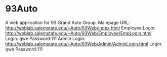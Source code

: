 # 93Auto
A web application for 93 Grand Auto Group. 
Mainpage URL: http://weblab.salemstate.edu/~Auto/93Web/index.html
Employee Login: http://weblab.salemstate.edu/~Auto/93Web/Employee/EmpLogin.html
Login: qwe Password:111
Admin Login: http://weblab.salemstate.edu/~Auto/93Web/Admin/AdminLogin.html
Login: qwe Password:111
